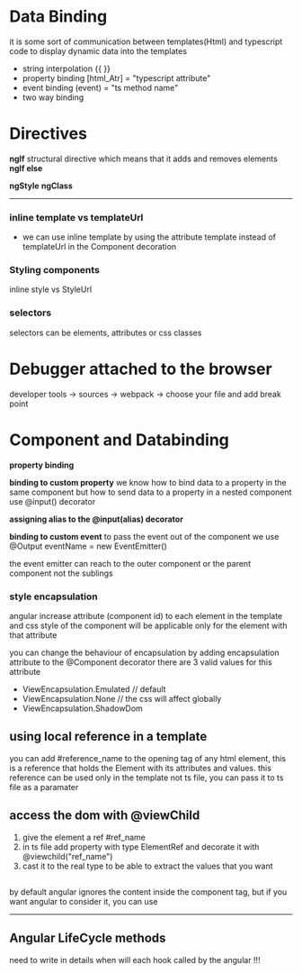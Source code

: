 


# Data Binding
it is some sort of communication between templates(Html) and typescript code to display dynamic data into the templates
-  string interpolation
    {{  }}
-  property binding
  [html_Atr] = "typescript attribute"
-  event binding
  (event) = "ts method name"
-  two way binding

# Directives 

**ngIf** structural directive which means that it adds and removes elements
**ngIf else**

**ngStyle**
**ngClass**

------------------------

### inline template vs templateUrl
- we can use inline template by using the attribute template instead of templateUrl in the Component decoration

### Styling components
  inline style vs StyleUrl

### selectors
selectors can be elements, attributes or css classes



# Debugger attached to the browser
developer tools -> sources -> webpack -> choose your file and add break point





# Component and Databinding

**property binding**

**binding to custom property**
we know how to bind data to a property in the same component
but how to send data to a property in a nested component
use @input() decorator

**assigning alias to the @input(alias) decorator**

**binding to custom event**
to pass the event out of the component we use
      @Output eventName = new EventEmitter<dataType>()

the event emitter can reach to the outer component or the parent component not the sublings 

### style encapsulation 
angular increase attribute (component id) to each element in the template and css style of the component will be applicable only for the element with that attribute

you can change the behaviour of encapsulation by adding encapsulation attribute to the @Component decorator
there are 3 valid values for this attribute
-  ViewEncapsulation.Emulated // default
-  ViewEncapsulation.None  // the css will affect globally
-  ViewEncapsulation.ShadowDom

## using local reference in a template
you can add #reference_name to the opening tag of any html element, this is a reference that holds the Element with its attributes and values.
this reference can be used only in the template not ts file, you can pass it to ts file as a paramater

## access the dom with @viewChild
1. give the element a ref #ref_name
2. in ts file add property with type ElementRef and decorate it with @viewchild("ref_name")
3. cast it to the real type to be able to extract the values that you want

## <ng-content>
by default angular ignores the content inside the component tag, but if you want angular to consider it, you can use <ng-content>

----------------------

## Angular LifeCycle methods
need to write in details when will each hook called by the angular !!!

